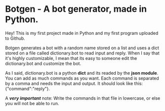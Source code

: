 # Botgen - A bot generator, made in Python.
Hey! This is my first project made in Python and my first program uploaded to Github.

Botgen generates a bot with a random name stored on a list and uses a dict stored on a file called dictionary.bot to read input and reply.
When I say that it's highly customizable, I mean that its easy to someone edit the dictionary.bot and customize the bot.

As I said, dictionary.bot is a python **dict** and its readed by the **json module**.
You can add as much commands as you want. Each command is separated by a comma and needs the input and output. It should look like this: {"command":"reply"}.

A ***very important*** note: Write the commands in that file in lowercase, or else you will not be able to run.

